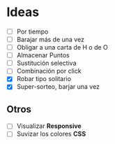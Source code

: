 ﻿# Ideas
- [ ] Por tiempo
- [ ] Barajar más de una vez
- [ ] Obligar a una carta de H o de O
- [ ] Almacenar Puntos
- [ ] Sustitución selectiva
- [ ] Combinación por click
- [x] Robar tipo solitario
- [x] Super-sorteo, barjar una vez

## Otros
- [ ] Visualizar **Responsive**
- [ ] Suvizar los colores **CSS** 
